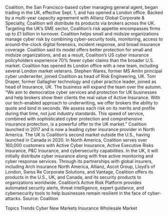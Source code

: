 Coalition, the San Francisco-based cyber managing general agent, began trading in the UK, effective Sept. 1, and has opened a London office.
Backed by a multi-year capacity agreement with Allianz Global Corporate & Specialty, Coalition will distribute its products via brokers across the UK. Targeting the UK’s SME sector, Coalition’s risk appetite encompasses firms up to £1 billion in turnover.
Coalition helps small and midsize organizations manage cyber risk by combining cyber-security tools, monitoring, access to around-the-clock digital forensics, incident response, and broad insurance coverage.
Coalition said its model offers better protection for small and midsize organizations, and as a result, Coalition’s US cyber insurance policyholders experience 70% fewer cyber claims than the broader U.S. market.
Coalition has opened its London office with a new team, including several London market veterans. Stephen Wares, former MS Amlin principal cyber underwriter, joined Coalition as head of Risk Engineering, UK. Tom Draper, former Gallagher technology and cyber practice leader, joined as head of Insurance, UK. The business will expand the team over the autumn.
“We aim to democratize cyber services and protection for UK businesses and help brokers show their clients the real value of Active Insurance. With our tech-enabled approach to underwriting, we offer brokers the ability to quote and bind in seconds. We assess each risk on its merits and profile during that time, not just industry standards. This speed of service, combined with sophisticated cyber protection and comprehensive insurance protection, is a powerful offer to the UK market.”
Coalition launched in 2017 and is now a leading cyber insurance provider in North America. The UK is Coalition’s second market outside the U.S., having launched in Canada in 2020. In North America, Coalition serves over 160,000 customers with Active Cyber Insurance, Active Executive Risks Insurance, P&C Insurance, and cybersecurity capabilities. In the UK, it will initially distribute cyber insurance along with free active monitoring and cyber response services.
Through its partnerships with global insurers, including Arch Insurance North America, Allianz, Ascot Group, Lloyd’s of London, Swiss Re Corporate Solutions, and Vantage, Coalition offers its products in the U.S., UK, and Canada, and its security products to organizations worldwide. Coalition’s Active Risk Platform provides automated security alerts, threat intelligence, expert guidance, and cybersecurity tools to help businesses remain resilient in the face of cyber-attacks.
Source: Coalition

Topics
Trends
Cyber
New Markets
Insurance Wholesale
Market
